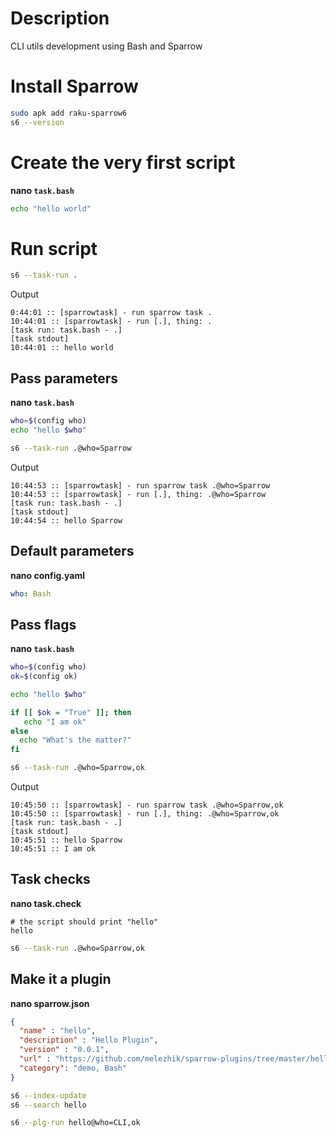 # Description

CLI utils development using Bash and Sparrow

# Install Sparrow

```bash
sudo apk add raku-sparrow6
s6 --version
```

# Create the very first script

**nano `task.bash`**
```bash
echo "hello world"
```

# Run script

```bash
s6 --task-run .
```

Output
```
0:44:01 :: [sparrowtask] - run sparrow task .
10:44:01 :: [sparrowtask] - run [.], thing: .
[task run: task.bash - .]
[task stdout]
10:44:01 :: hello world
```

## Pass parameters

**nano `task.bash`**
```bash
who=$(config who)
echo "hello $who"
```

```bash
s6 --task-run .@who=Sparrow
```

Output
```
10:44:53 :: [sparrowtask] - run sparrow task .@who=Sparrow
10:44:53 :: [sparrowtask] - run [.], thing: .@who=Sparrow
[task run: task.bash - .]
[task stdout]
10:44:54 :: hello Sparrow
```

## Default parameters

**nano config.yaml**
```yaml
who: Bash
```

## Pass flags

**nano `task.bash`**
```bash
who=$(config who)
ok=$(config ok)

echo "hello $who"

if [[ $ok = "True" ]]; then
   echo "I am ok"
else
  echo "What's the matter?"
fi
```

```bash
s6 --task-run .@who=Sparrow,ok
```

Output
```
10:45:50 :: [sparrowtask] - run sparrow task .@who=Sparrow,ok
10:45:50 :: [sparrowtask] - run [.], thing: .@who=Sparrow,ok
[task run: task.bash - .]
[task stdout]
10:45:51 :: hello Sparrow
10:45:51 :: I am ok
```

## Task checks

**nano task.check**
```
# the script should print "hello"
hello
```

```bash
s6 --task-run .@who=Sparrow,ok
```

## Make it a plugin


**nano sparrow.json**

```json
{
  "name" : "hello",
  "description" : "Hello Plugin",
  "version" : "0.0.1",
  "url" : "https://github.com/melezhik/sparrow-plugins/tree/master/hello",
  "category": "demo, Bash"
}
```

```bash
s6 --index-update
s6 --search hello
```

```bash
s6 --plg-run hello@who=CLI,ok
```
